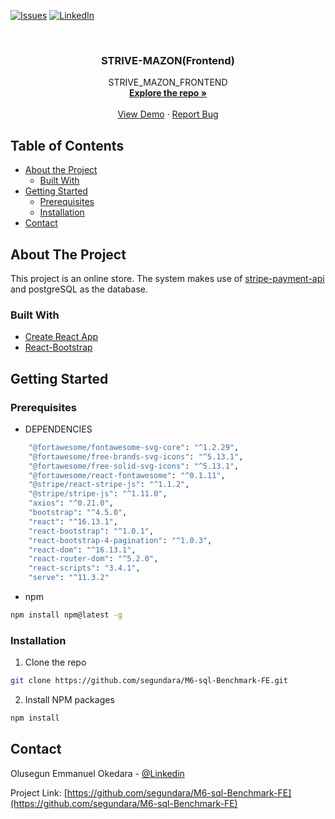 <!--
*** Thanks for checking out this README Template. If you have a suggestion that would
*** make this better, please fork the repo and create a pull request or simply open
*** an issue with the tag "enhancement".
*** Thanks again! Now go create something AMAZING! :D
***
***
***
*** To avoid retyping too much info. Do a search and replace for the following:
*** github_username, repo_name
-->



[![Issues][issues-shield]][issues-url]
[![LinkedIn][linkedin-shield]][linkedin-url]



<!-- PROJECT LOGO -->
<br />
<p align="center">

  <h3 align="center">STRIVE-MAZON(Frontend)</h3>

  <p align="center">
    STRIVE_MAZON_FRONTEND
    <br />
    <a href="https://github.com/segundara/M6-sql-Benchmark-FE"><strong>Explore the repo »</strong></a>
    <br />
    <br />
    <a href="https://strive-mazon-fe.herokuapp.com/">View Demo</a>
    ·
    <a href="https://github.com/segundara/M6-sql-Benchmark-FE/issues">Report Bug</a>
  </p>
</p>



<!-- TABLE OF CONTENTS -->
## Table of Contents

* [About the Project](#about-the-project)
  * [Built With](#built-with)
* [Getting Started](#getting-started)
  * [Prerequisites](#prerequisites)
  * [Installation](#installation)
* [Contact](#contact)



<!-- ABOUT THE PROJECT -->
## About The Project

This project is an online store.
The system makes use of [stripe-payment-api](https://stripe.com/en-fi) and postgreSQL as the database.



### Built With

* [Create React App](https://github.com/facebook/create-react-app)
* [React-Bootstrap](https://react-bootstrap.github.io/)



<!-- GETTING STARTED -->
## Getting Started

### Prerequisites

* DEPENDENCIES
```sh
    "@fortawesome/fontawesome-svg-core": "^1.2.29",
    "@fortawesome/free-brands-svg-icons": "^5.13.1",
    "@fortawesome/free-solid-svg-icons": "^5.13.1",
    "@fortawesome/react-fontawesome": "^0.1.11",
    "@stripe/react-stripe-js": "^1.1.2",
    "@stripe/stripe-js": "^1.11.0",
    "axios": "^0.21.0",
    "bootstrap": "^4.5.0",
    "react": "^16.13.1",
    "react-bootstrap": "^1.0.1",
    "react-bootstrap-4-pagination": "^1.0.3",
    "react-dom": "^16.13.1",
    "react-router-dom": "^5.2.0",
    "react-scripts": "3.4.1",
    "serve": "^11.3.2"
```

* npm
```sh
npm install npm@latest -g
```

### Installation

1. Clone the repo
```sh
git clone https://github.com/segundara/M6-sql-Benchmark-FE.git
```
2. Install NPM packages
```sh
npm install
```


<!-- CONTACT -->
## Contact

Olusegun Emmanuel Okedara - [@Linkedin](https://www.linkedin.com/in/olusegunemmanuelokedara/)

Project Link: [https://github.com/segundara/M6-sql-Benchmark-FE](https://github.com/segundara/M6-sql-Benchmark-FE)





<!-- MARKDOWN LINKS & IMAGES -->
<!-- https://www.markdownguide.org/basic-syntax/#reference-style-links -->
[issues-shield]: https://img.shields.io/github/issues/segundara/M6-sql-benchmark-FE.svg?style=flat-square
[issues-url]: https://github.com/segundara/M6-sql-Benchmark-FE/issues
[linkedin-shield]: https://img.shields.io/badge/-LinkedIn-black.svg?style=flat-square&logo=linkedin&colorB=555
[linkedin-url]: https://www.linkedin.com/in/olusegunemmanuelokedara/

